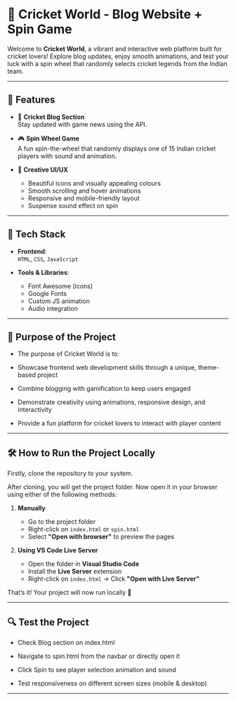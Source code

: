 # 🏏 Cricket World - Blog Website + Spin Game

Welcome to **Cricket World**, a vibrant and interactive web platform built for cricket lovers! Explore blog updates, enjoy smooth animations, and test your luck with a spin wheel that randomly selects cricket legends from the Indian team.

---


## 📌 Features

- 📰 **Cricket Blog Section**  
  Stay updated with game news using the API.

- 🎮 **Spin Wheel Game**  
  A fun spin-the-wheel that randomly displays one of 15 Indian cricket players with sound and animation.

- 🎨 **Creative UI/UX**  
  - Beautiful icons and visually appealing colours
  - Smooth scrolling and hover animations  
  - Responsive and mobile-friendly layout  
  - Suspense sound effect on spin

---

## 🚀 Tech Stack

- **Frontend**:  
  `HTML`, `CSS`, `JavaScript`

- **Tools & Libraries**:  
  - Font Awesome (icons)  
  - Google Fonts  
  - Custom JS animation  
  - Audio integration

---

## 🎯 Purpose of the Project

- The purpose of Cricket World is to:

- Showcase frontend web development skills through a unique, theme-based project

- Combine blogging with gamification to keep users engaged

- Demonstrate creativity using animations, responsive design, and interactivity

- Provide a fun platform for cricket lovers to interact with player content

---
## 🛠️ How to Run the Project Locally

Firstly, clone the repository to your system.

After cloning, you will get the project folder. Now open it in your browser using either of the following methods:

1. **Manually**  
   - Go to the project folder  
   - Right-click on `index.html` or `spin.html`  
   - Select **"Open with browser"** to preview the pages

2. **Using VS Code Live Server**  
   - Open the folder in **Visual Studio Code**  
   - Install the **Live Server** extension  
   - Right-click on `index.html` → Click **"Open with Live Server"**

That’s it! Your project will now run locally 🎉

---


## 🔍 Test the Project

- Check Blog section on index.html

- Navigate to spin.html from the navbar or directly open it

- Click Spin to see player selection animation and sound

- Test responsiveness on different screen sizes (mobile & desktop)


---